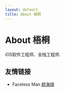 ```yaml
---
layout: default
title: About 梧桐
---
```


<div class="post">
	<h1 class="pageTitle">About 梧桐</h1>
	<!-- <img src="{{ '/assets/img/touring.jpg' | prepend: site.baseurl }}" alt="">  -->
	<p class="intro">iOS软件工程师、全栈工程师.</p>
	<h2>友情链接</h2>
	<ul>
		<li>Faceless Man <a href="http://www.yanhaijing.com/">颜海镜</a></li>
  </ul>
</div>